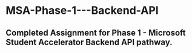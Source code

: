 # MSA-Phase-1---Backend-API

## Completed Assignment for Phase 1 - Microsoft Student Accelerator Backend API pathway.

